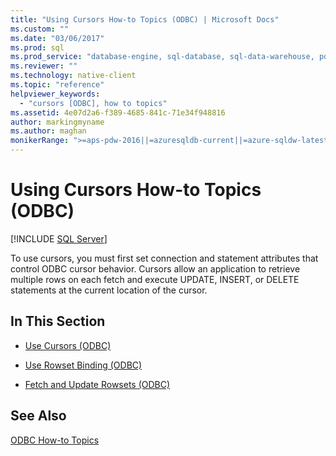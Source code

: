```yaml
---
title: "Using Cursors How-to Topics (ODBC) | Microsoft Docs"
ms.custom: ""
ms.date: "03/06/2017"
ms.prod: sql
ms.prod_service: "database-engine, sql-database, sql-data-warehouse, pdw"
ms.reviewer: ""
ms.technology: native-client
ms.topic: "reference"
helpviewer_keywords: 
  - "cursors [ODBC], how to topics"
ms.assetid: 4e07d2a6-f389-4685-841c-71e34f948816
author: markingmyname
ms.author: maghan
monikerRange: ">=aps-pdw-2016||=azuresqldb-current||=azure-sqldw-latest||>=sql-server-2016||=sqlallproducts-allversions||>=sql-server-linux-2017||=azuresqldb-mi-current"
---
```

# Using Cursors How-to Topics (ODBC)
[!INCLUDE [SQL Server](../../../includes/applies-to-version/sql-asdb-asdbmi-asa-pdw.md)]

  To use cursors, you must first set connection and statement attributes that control ODBC cursor behavior. Cursors allow an application to retrieve multiple rows on each fetch and execute UPDATE, INSERT, or DELETE statements at the current location of the cursor.  
  
## In This Section  
  
-   [Use Cursors &#40;ODBC&#41;](../../../relational-databases/native-client-odbc-how-to/cursors/use-cursors-odbc.md)  
  
-   [Use Rowset Binding &#40;ODBC&#41;](../../../relational-databases/native-client-odbc-how-to/cursors/use-rowset-binding-odbc.md)  
  
-   [Fetch and Update Rowsets &#40;ODBC&#41;](../../../relational-databases/native-client-odbc-how-to/cursors/fetch-and-update-rowsets-odbc.md)  
  
## See Also  
 [ODBC How-to Topics](../../../relational-databases/native-client-odbc-how-to/odbc-how-to-topics.md)  
  
  
